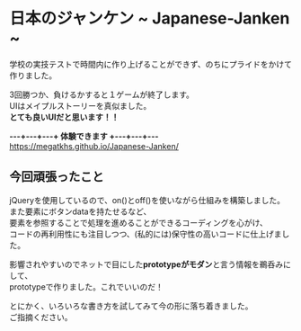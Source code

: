 # 日本のジャンケン ~ Japanese-Janken ~
学校の実技テストで時間内に作り上げることができず、のちにプライドをかけて作りました。

3回勝つか、負けるかすると１ゲームが終了します。   
UIはメイプルストーリーを真似ました。   
**とても良いUIだと思います！！**

**---+---+---+ 体験できます +---+---+---**   
https://megatkhs.github.io/Japanese-Janken/

## 今回頑張ったこと
jQueryを使用しているので、on()とoff()を使いながら仕組みを構築しました。   
また要素にボタンdataを持たせるなど、   
要素を参照することで処理を進めることができるコーディングを心がけ、   
コードの再利用性にも注目しつつ、(私的には)保守性の高いコードに仕上げました。

影響されやすいのでネットで目にした**prototypeがモダン**と言う情報を鵜呑みにして、   
prototypeで作りました。これでいいのだ！

とにかく、いろいろな書き方を試してみて今の形に落ち着きました。   
ご指摘ください。
